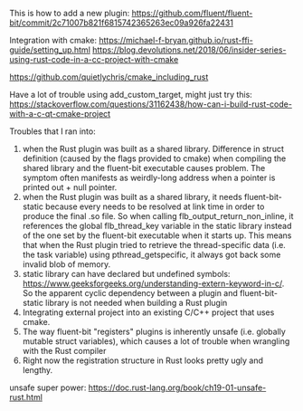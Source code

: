This is how to add a new plugin: https://github.com/fluent/fluent-bit/commit/2c71007b821f6815742365263ec09a926fa22431


Integration with cmake:
https://michael-f-bryan.github.io/rust-ffi-guide/setting_up.html
https://blog.devolutions.net/2018/06/insider-series-using-rust-code-in-a-cc-project-with-cmake


https://github.com/quietlychris/cmake_including_rust


Have a lot of trouble using add_custom_target, might just try this:
https://stackoverflow.com/questions/31162438/how-can-i-build-rust-code-with-a-c-qt-cmake-project



Troubles that I ran into:
1. when the Rust plugin was built as a shared library. Difference in struct definition (caused by the flags provided to cmake) when compiling the shared library and the fluent-bit executable causes problem. The symptom often manifests as weirdly-long address when a pointer is printed out + null pointer.
2. when the Rust plugin was built as a shared library, it needs fluent-bit-static because every needs to be resolved at link time in order to produce the final .so file. So when calling flb_output_return_non_inline, it references the global flb_thread_key variable in the static library instead of the one set by the fluent-bit executable when it starts up. This means that
when the Rust plugin tried to retrieve the thread-specific data (i.e. the task variable) using pthread_getspecific, it always got back some invalid blob of memory.
3. static library can have declared but undefined symbols: https://www.geeksforgeeks.org/understanding-extern-keyword-in-c/. So the apparent cyclic dependency between a plugin and fluent-bit-static library is not needed when building a Rust plugin
4. Integrating external project into an existing C/C++ project that uses cmake.
5. The way fluent-bit "registers" plugins is inherently unsafe (i.e. globally mutable struct variables), which causes a lot of trouble when wrangling with the Rust compiler
6. Right now the registration structure in Rust looks pretty ugly and lengthy.

unsafe super power: https://doc.rust-lang.org/book/ch19-01-unsafe-rust.html